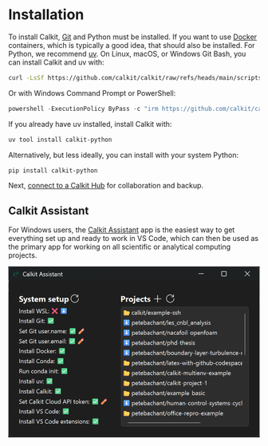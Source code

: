 # Installation

To install Calkit, [Git](https://git-scm.com) and Python must be installed.
If you want to use [Docker](https://docker.com) containers,
which is typically a good idea,
that should also be installed.
For Python, we recommend
[uv](https://docs.astral.sh/uv/).
On Linux, macOS, or Windows Git Bash, you can install Calkit and uv with:

```sh
curl -LsSf https://github.com/calkit/calkit/raw/refs/heads/main/scripts/install.sh | sh
```

Or with Windows Command Prompt or PowerShell:

```powershell
powershell -ExecutionPolicy ByPass -c "irm https://github.com/calkit/calkit/raw/refs/heads/main/scripts/install.ps1 | iex"
```

If you already have uv installed, install Calkit with:

```sh
uv tool install calkit-python
```

Alternatively, but less ideally, you can install with your system Python:

```sh
pip install calkit-python
```

Next,
[connect to a Calkit Hub](cloud-integration.md)
for collaboration and backup.

## Calkit Assistant

For Windows users, the
[Calkit Assistant](https://github.com/calkit/calkit-assistant)
app is the easiest way to get everything set up and ready to work in
VS Code, which can then be used as the primary app for working on
all scientific or analytical computing projects.

![Calkit Assistant](https://github.com/calkit/calkit-assistant/blob/main/resources/screenshot.png?raw=true)
